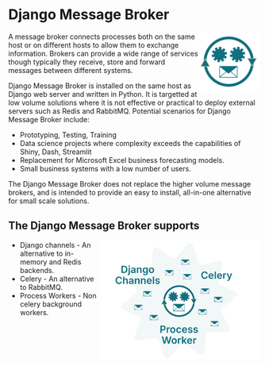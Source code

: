 # Django Message Broker

<img src="assets/django_message_broker_icon_512.svg"
     alt="Django message broker icon"
     width="120"
     align="right"/>
A message broker connects processes both on the same host or on different hosts
to allow them to exchange information. Brokers can provide a wide range of services
though typically they receive, store and forward messages between different systems.

Django Message Broker is installed on the same host as Django web server and written
in Python. It is targetted at low volume solutions where it is not effective or
practical to deploy external servers such as Redis and RabbitMQ. Potential scenarios
for Django Message Broker include:

+ Prototyping, Testing, Training
+ Data science projects where complexity exceeds the capabilities of Shiny, Dash, Streamlit
+ Replacement for Microsoft Excel business forecasting models.
+ Small business systems with a low number of users.

The Django Message Broker does not replace the higher volume message brokers, and is
intended to provide an easy to install, all-in-one alternative for small scale solutions.

## The Django Message Broker supports
<img src="assets/DMB Ecosystem opt.svg"
     alt="Django message broker ecosystem"
     width=320
     align="right"/>

+ Django channels - An alternative to in-memory and Redis backends.
+ Celery - An alternative to RabbitMQ.
+ Process Workers - Non celery background workers. 

